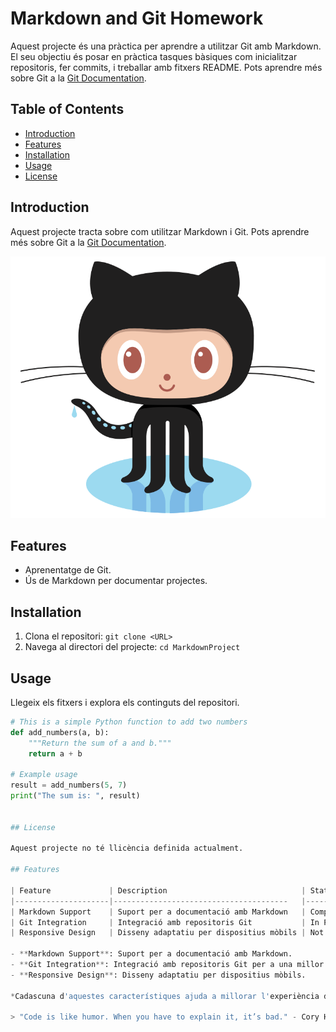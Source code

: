 # Markdown and Git Homework

Aquest projecte és una pràctica per aprendre a utilitzar Git amb Markdown. El seu objectiu és posar en pràctica tasques bàsiques com inicialitzar repositoris, fer commits, i treballar amb fitxers README. Pots aprendre més sobre Git a la [Git Documentation](https://git-scm.com/doc).

## Table of Contents

- [Introduction](#introduction)
- [Features](#features)
- [Installation](#installation)
- [Usage](#usage)
- [License](#license)

## Introduction

Aquest projecte tracta sobre com utilitzar Markdown i Git. Pots aprendre més sobre Git a la [Git Documentation](https://git-scm.com/doc).

![Project Logo](images/logo.png)

## Features

- Aprenentatge de Git.
- Ús de Markdown per documentar projectes.

## Installation

1. Clona el repositori: `git clone <URL>`
2. Navega al directori del projecte: `cd MarkdownProject`

## Usage

Llegeix els fitxers i explora els continguts del repositori.


```python
# This is a simple Python function to add two numbers
def add_numbers(a, b):
    """Return the sum of a and b."""
    return a + b

# Example usage
result = add_numbers(5, 7)
print("The sum is: ", result)


## License

Aquest projecte no té llicència definida actualment.

## Features

| Feature             | Description                              | Status      |
|---------------------|---------------------------------------   |-------------|
| Markdown Support    | Suport per a documentació amb Markdown   | Completed   |
| Git Integration     | Integració amb repositoris Git           | In Progress |
| Responsive Design   | Disseny adaptatiu per dispositius mòbils | Not Started |

- **Markdown Support**: Suport per a documentació amb Markdown.
- **Git Integration**: Integració amb repositoris Git per a una millor gestió de versions.
- **Responsive Design**: Disseny adaptatiu per dispositius mòbils.

*Cadascuna d'aquestes característiques ajuda a millorar l'experiència de desenvolupament.*

> "Code is like humor. When you have to explain it, it’s bad." - Cory House

